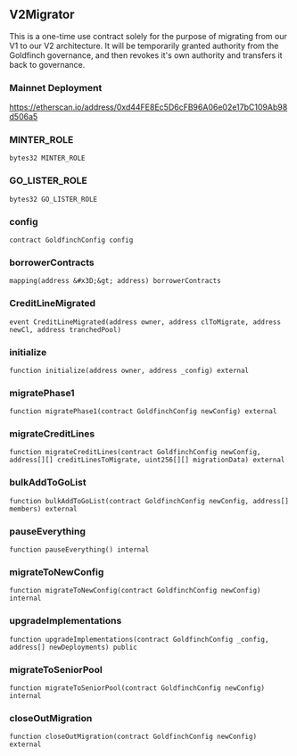 ## V2Migrator

This is a one-time use contract solely for the purpose of migrating from our V1
 to our V2 architecture. It will be temporarily granted authority from the Goldfinch governance,
 and then revokes it&#x27;s own authority and transfers it back to governance.

### Mainnet Deployment

https://etherscan.io/address/0xd44FE8Ec5D6cFB96A06e02e17bC109Ab98d506a5

### MINTER_ROLE

```solidity
bytes32 MINTER_ROLE
```

### GO_LISTER_ROLE

```solidity
bytes32 GO_LISTER_ROLE
```

### config

```solidity
contract GoldfinchConfig config
```

### borrowerContracts

```solidity
mapping(address &#x3D;&gt; address) borrowerContracts
```

### CreditLineMigrated

```solidity
event CreditLineMigrated(address owner, address clToMigrate, address newCl, address tranchedPool)
```

### initialize

```solidity
function initialize(address owner, address _config) external
```

### migratePhase1

```solidity
function migratePhase1(contract GoldfinchConfig newConfig) external
```

### migrateCreditLines

```solidity
function migrateCreditLines(contract GoldfinchConfig newConfig, address[][] creditLinesToMigrate, uint256[][] migrationData) external
```

### bulkAddToGoList

```solidity
function bulkAddToGoList(contract GoldfinchConfig newConfig, address[] members) external
```

### pauseEverything

```solidity
function pauseEverything() internal
```

### migrateToNewConfig

```solidity
function migrateToNewConfig(contract GoldfinchConfig newConfig) internal
```

### upgradeImplementations

```solidity
function upgradeImplementations(contract GoldfinchConfig _config, address[] newDeployments) public
```

### migrateToSeniorPool

```solidity
function migrateToSeniorPool(contract GoldfinchConfig newConfig) internal
```

### closeOutMigration

```solidity
function closeOutMigration(contract GoldfinchConfig newConfig) external
```

